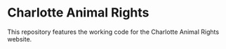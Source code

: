 Charlotte Animal Rights
=======================

This repository features the working code for the Charlotte Animal Rights website.
